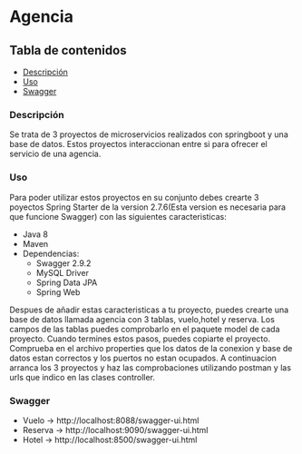 # Agencia
## Tabla de contenidos
- [Descripción](#descripción)
- [Uso](#uso)
- [Swagger](#swagger)

### Descripción
Se trata de 3 proyectos de microservicios realizados con springboot y una base de datos. Estos proyectos interaccionan entre si para ofrecer el servicio de una agencia.

### Uso
Para poder utilizar estos proyectos en su conjunto debes crearte 3 poyectos Spring Starter de la version 2.7.6(Esta version es necesaria para que funcione Swagger) con las siguientes caracteristicas:
- Java 8
- Maven
- Dependencias:
  - Swagger 2.9.2  
  - MySQL Driver
  - Spring Data JPA
  - Spring Web

Despues de añadir estas caracteristicas a tu proyecto, puedes crearte una base de datos llamada agencia con 3 tablas, vuelo,hotel y reserva.
Los campos de las tablas puedes comprobarlo en el paquete model de cada proyecto.
Cuando termines estos pasos, puedes copiarte el proyecto. 
Comprueba en el archivo properties que los datos de la conexion y base de datos estan correctos y los puertos no estan ocupados.
A continuacion arranca los 3 proyectos y haz las comprobaciones utilizando postman y las urls que indico en las clases controller.

### Swagger
- Vuelo -> http://localhost:8088/swagger-ui.html
- Reserva -> http://localhost:9090/swagger-ui.html
- Hotel -> http://localhost:8500/swagger-ui.html


